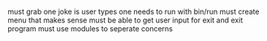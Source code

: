 must grab one joke is user types one 
needs to run with bin/run
must create menu that makes sense
must be able to get user input for exit and exit program
must use modules to seperate concerns
